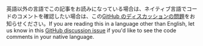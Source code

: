 <span data-ttu-id="baf6a-101">英語以外の言語でこの記事をお読みになっている場合は、ネイティブ言語でコードのコメントを確認したい場合は、この[GitHub のディスカッションの問題](https://github.com/aspnet/AspNetCore.Docs/issues/16455)をお知らせください。</span><span class="sxs-lookup"><span data-stu-id="baf6a-101">If you are reading this in a language other than English, let us know in this [GitHub discussion issue](https://github.com/aspnet/AspNetCore.Docs/issues/16455) if you'd like to see the code comments in your native language.</span></span>